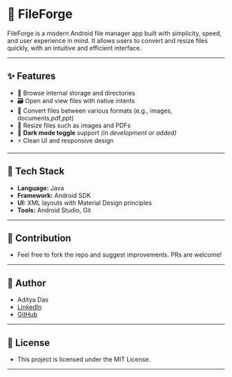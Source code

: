 # 📁 FileForge

FileForge is a modern Android file manager app built with simplicity, speed, and user experience in mind. It allows users to convert and resize files quickly, with an intuitive and efficient interface.

---

## ✨ Features

- 📂 Browse internal storage and directories
- 🗃️ Open and view files with native intents
- 🔄 Convert files between various formats (e.g., images, documents,pdf,ppt)
- 🔲 Resize files such as images and PDFs
- 🌙 **Dark mode toggle** support *(in development or added)*
- ⚡ Clean UI and responsive design

---

## 🚀 Tech Stack

- **Language:** Java
- **Framework:** Android SDK
- **UI:** XML layouts with Material Design principles
- **Tools:** Android Studio, Git

---

## 🤝 Contribution

- Feel free to fork the repo and suggest improvements. PRs are welcome!

---

## 📇 Author

- Aditya Das
- [LinkedIn](https://www.linkedin.com/in/adadityadas)
- [GitHub](https://github.com/CodeSmithAditya)

---

## 📄 License

- This project is licensed under the MIT License.

---